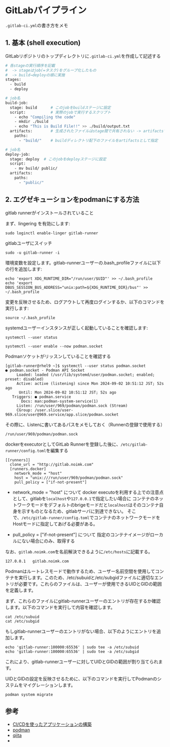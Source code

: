 # GitLabパイプライン
`.gitlab-ci.yml`の書き方をメモ

## 1. 基本 (shell execution)
GitLabリポジトリのトップディレクトリに`.gitlab-ci.yml`を作成して記述する

```bash
# 各stageの実行順序を記載
#  -> stageはjob(=タスク)をグループ化したもの
#  -> build→deployの順に実施
stages:
  - build
  - deploy

# job名
build-job:
  stage: build      # このjobをbuildステージに設定
  script:           # 実際のjobで実行するスクリプト
    - echo "Compiling the code"
    - mkdir ./build
    - echo "This is Build File!!" >> ./build/output.txt
  artifacts:        # 生成されたファイルはstage間で共有されない -> artifactsで指定されたファイルは共有できる
    paths:
      - "build/"    # buildディレクトリ配下のファイルをartifactsとして指定

# job名
deploy-job:
  stage: deploy  # このjobをdeployステージに設定
  script:
    - mv build/ public/
  artifacts:
    paths:
      - "public/"


```


## 2. エグゼキューションをpodmanにする方法
gitlab runnerがインストールされていること

まず、lingering を有効にします:
```
sudo loginctl enable-linger gitlab-runner
```

gitlabユーザにスイッチ
```
sudo -u gitlab-runner -i
```


環境変数を設定します。gitlab-runnerユーザーの.bash_profileファイルに以下の行を追加します:
```
echo 'export XDG_RUNTIME_DIR="/run/user/$UID"' >> ~/.bash_profile
echo 'export DBUS_SESSION_BUS_ADDRESS="unix:path=${XDG_RUNTIME_DIR}/bus"' >> ~/.bash_profile
```

変更を反映させるため、ログアウトして再度ログインするか、以下のコマンドを実行します:
```
source ~/.bash_profile
```

systemdユーザーインスタンスが正しく起動していることを確認します:
```
systemctl --user status
```

```
systemctl --user enable --now podman.socket
```

Podmanソケットがリッスンしていることを確認する
```
[gitlab-runner@rhel9 ~]$ systemctl --user status podman.socket
● podman.socket - Podman API Socket
     Loaded: loaded (/usr/lib/systemd/user/podman.socket; enabled; preset: disabled)
     Active: active (listening) since Mon 2024-09-02 10:51:12 JST; 52s ago
      Until: Mon 2024-09-02 10:51:12 JST; 52s ago
   Triggers: ● podman.service
       Docs: man:podman-system-service(1)
     Listen: /run/user/969/podman/podman.sock (Stream)
     CGroup: /user.slice/user-969.slice/user@969.service/app.slice/podman.socket
```


その際に、Listenに書いてあるパスをメモしておく（Runnerの登録で使用する）
```
/run/user/969/podman/podman.sock
```



dockerをexecutorとしてGitLab Runnerを登録した後に、`/etc/gitlab-runner/config.toml`を編集する

```
[[runners]]
  clone_url = "http://gitlab.noimk.com"
  [runners.docker]
    network_mode = "host"
    host = "unix:///run/user/969/podman/podman.sock"
    pull_policy = ["if-not-present"]
```

- network_mode = "host" について
docker executoを利用する上での注意点として、gitlabを`localhost`や`127.0.0.1`で指定したい場合に
コンテナのネットワークモードをデフォルトのbrigeモードだと`localhost`はそのコンテナ自身を示すものとなるため、gitlabサーバに到達できない。
そこで、`/etc/gitlab-runner/config.toml`でコンテナのネットワークモードをHostモードに指定してあげる必要がある。

- pull_policy = ["if-not-present"] について
指定のコンテナイメージがローカルにない場合にのみ、取得する




なお、`gitlab.noimk.com`を名前解決できるように`/etc/hosts`に記載する。
```
127.0.0.1   gitlab.noimk.com
```




Podmanはルートレスモードで動作するため、ユーザー名前空間を使用してコンテナを実行します。このため、/etc/subuidと/etc/subgidファイルに適切なエントリが必要です。これらのファイルは、ユーザーが使用できるUIDとGIDの範囲を定義します。

まず、これらのファイルにgitlab-runnerユーザーのエントリが存在するか確認します。以下のコマンドを実行して内容を確認します。

```
cat /etc/subuid
cat /etc/subgid
```

もしgitlab-runnerユーザーのエントリがない場合、以下のようにエントリを追加します。
```
echo 'gitlab-runner:100000:65536' | sudo tee -a /etc/subuid
echo 'gitlab-runner:100000:65536' | sudo tee -a /etc/subgid
```
これにより、gitlab-runnerユーザーに対してUIDとGIDの範囲が割り当てられます。

UIDとGIDの設定を反映させるために、以下のコマンドを実行してPodmanのシステムをマイグレーションします。
```
podman system migrate
```



## 参考
- [CI/CDを使ったアプリケーションの構築](https://gitlab-docs.creationline.com/ee/topics/build_your_application.html)
- [podman](https://gitlab-docs.creationline.com/runner/executors/docker.html#podman%E3%82%92%E4%BD%BF%E3%81%A3%E3%81%A6docker%E3%82%B3%E3%83%9E%E3%83%B3%E3%83%89%E3%82%92%E5%AE%9F%E8%A1%8C%E3%81%97%E3%81%BE%E3%81%99)
-  [qiita](https://qiita.com/masa2223/items/d287a2f2b6f6a9367a51)
-  

